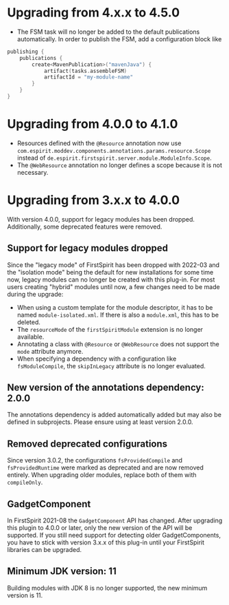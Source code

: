 # Upgrading from 4.x.x to 4.5.0

* The FSM task will no longer be added to the default publications automatically. In order to publish the FSM,
add a configuration block like

```kotlin
publishing {
    publications {
        create<MavenPublication>("mavenJava") {
            artifact(tasks.assembleFSM)
            artifactId = "my-module-name"
        }
    }
}
```

# Upgrading from 4.0.0 to 4.1.0

* Resources defined with the `@Resource` annotation now use
`com.espirit.moddev.components.annotations.params.resource.Scope` instead of
`de.espirit.firstspirit.server.module.ModuleInfo.Scope`.
* The `@WebResource` annotation no longer defines a scope because it is not necessary.

# Upgrading from 3.x.x to 4.0.0

With version 4.0.0, support for legacy modules has been dropped. Additionally, some
deprecated features were removed.

## Support for legacy modules dropped

Since the "legacy mode" of FirstSpirit has been dropped with 2022-03 and the "isolation mode" being the
default for new installations for some time now, legacy modules can no longer be created with this
plug-in. For most users creating "hybrid" modules until now, a few changes need to be made during
the upgrade:

* When using a custom template for the module descriptor, it has to be named `module-isolated.xml`. If
  there is also a `module.xml`, this has to be deleted.
* The `resourceMode` of the `firstSpiritModule` extension is no longer available.
* Annotating a class with `@Resource` or `@WebResource` does not support the `mode` attribute anymore.
* When specifying a dependency with a configuration like `fsModuleCompile`, the `skipInLegacy` attribute
is no longer evaluated.

## New version of the annotations dependency: 2.0.0

The annotations dependency is added automatically added but may also be defined in subprojects. Please
ensure using at least version 2.0.0. 

## Removed deprecated configurations

Since version 3.0.2, the configurations `fsProvidedCompile` and `fsProvidedRuntime` were marked as deprecated
and are now removed entirely. When upgrading older modules, replace both of them with `compileOnly`.

## GadgetComponent

In FirstSpirit 2021-08 the `GadgetComponent` API has changed. After upgrading this plugin to 4.0.0 or later, only
the new version of the API will be supported. If you still need support for detecting older GadgetComponents,
you have to stick with version 3.x.x of this plug-in until your FirstSpirit libraries can be upgraded.

## Minimum JDK version: 11

Building modules with JDK 8 is no longer supported, the new minimum version is 11.